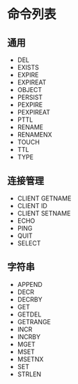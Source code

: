 # 命令列表

## 通用

- DEL
- EXISTS
- EXPIRE
- EXPIREAT
- OBJECT
- PERSIST
- PEXPIRE
- PEXPIREAT
- PTTL
- RENAME
- RENAMENX
- TOUCH
- TTL
- TYPE

## 连接管理

- CLIENT GETNAME
- CLIENT ID
- CLIENT SETNAME
- ECHO
- PING
- QUIT
- SELECT

## 字符串

- APPEND
- DECR
- DECRBY
- GET
- GETDEL
- GETRANGE
- INCR
- INCRBY
- MGET
- MSET
- MSETNX
- SET
- STRLEN
